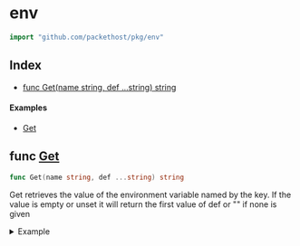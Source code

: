 # env

```go
import "github.com/packethost/pkg/env"
```


## Index

 - [func Get(name string, def ...string) string](#Get)

#### Examples

 - [Get](#ExampleGet)

## <a name='Get'></a> func  [Get]()

```go
func Get(name string, def ...string) string
```
Get retrieves the value of the environment variable named by the key.
If the value is empty or unset it will return the first value of def or "" if none is given

<a name='ExampleGet'></a><details><summary>Example</summary><p>


```go
name := "some_environment_variable_that_is_not_set"
os.Unsetenv(name)
fmt.Println(Get(name))
fmt.Println(Get(name, "this is the default"))
fmt.Println(Get(name, "this is the default", "this one is ignored"))
fmt.Println(Get(name, "", "this one is ignored"))
os.Setenv(name, "this is the value set")
fmt.Println(Get(name))
fmt.Println(Get(name, "this is the default"))
```

Output:
```

this is the default
this is the default

this is the value set
this is the value set
```
</p></details>
